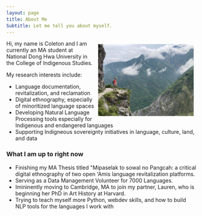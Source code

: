 ```yaml
---
layout: page
title: About Me
Subtitle: Let me tell you about myself.
---
```


<img style="float: right; padding: 10px" src="/assets/img/me-on-taroko-cliff.jpeg" width="50%">
Hi, my name is Coleton and I am currently an MA student at National Dong Hwa University in the College of Indigenous Studies. 

My research interests include:

- Language documentation, revitalization, and reclamation
- Digital ethnography, especially of minoritized language spaces
- Developing Natural Language Processing tools especially for Indigenous and endangered languages
- Supporting Indigneous sovereignty initiatives in language, culture, land, and data

### What I am up to right now

- Finishing my MA Thesis titled "Mipaselak to sowal no Pangcah: a critical digital ethnography of two open 'Amis language revitalization platforms.
- Serving as a Data Management Volunteer for 7000 Languages.
- Imininently moving to Cambridge, MA to join my partner, Lauren, who is beginning her PhD in Art History at Harvard.
- Trying to teach myself more Python, webdev skills, and how to build NLP tools for the languages I work with